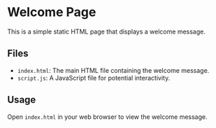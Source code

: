 # Welcome Page

This is a simple static HTML page that displays a welcome message.

## Files
- `index.html`: The main HTML file containing the welcome message.
- `script.js`: A JavaScript file for potential interactivity.

## Usage
Open `index.html` in your web browser to view the welcome message.